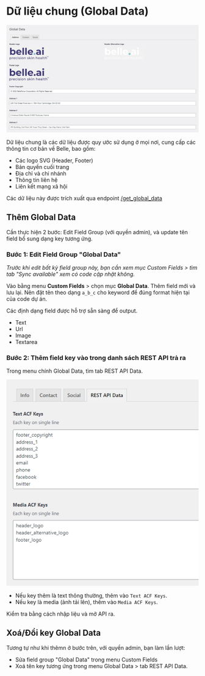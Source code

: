 # Dữ liệu chung (Global Data)

![Giao diện sửa dữ liệu chung](global-data-edit.jpg)

Dữ liệu chung là các dữ liệu được quy ước sử dụng ở mọi nơi, cung cấp các thông tin cơ bản về Belle, bao gồm:

- Các logo SVG (Header, Footer)
- Bản quyền cuối trang 
- Địa chỉ và chi nhánh
- Thông tin liên hệ
- Liên kết mạng xã hội

Các dữ liệu này được trích xuất qua endpoint [/get_global_data](rest-api.md#d%E1%BB%AF-li%E1%BB%87u-chung-global-data)

## Thêm Global Data

Cần thực hiện 2 bước: Edit Field Group (với quyền admin), và update tên field bổ sung dạng key tương ứng.

### Bước 1: Edit Field Group "Global Data"

_Trước khi edit bất kỳ field group này, bạn cần xem mục Custom Fields > tìm tab "Sync available" xem có code cập nhật không._

Vào bằng menu **Custom Fields** > chọn mục **Global Data**. Thêm field mới và lưu lại. Nên đặt tên theo dạng `a_b_c` cho keyword để đúng format hiện tại của code dự án.

Các định dạng field được hỗ trợ sẵn sàng để output.
- Text
- Url
- Image
- Textarea

### Bước 2: Thêm field key vào trong danh sách REST API trả ra

Trong menu chính Global Data, tìm tab REST API Data.

![Giao diện set key ACF global data](global-data-set-keys.png)

- Nếu key thêm là text thông thường, thêm vào `Text ACF Keys`.
- Nếu key là media (ảnh tải lên), thêm vào `Media ACF Keys`.

Kiểm tra bằng cách nhập liệu và mở API ra.

## Xoá/Đổi key Global Data

Tương tự như khi thêmn ở bước trên, với quyền admin, bạn làm lần lượt:
- Sửa field group "Global Data" trong menu Custom Fields
- Xoá tên key tương ứng trong menu Global Data > tab REST API Data.
